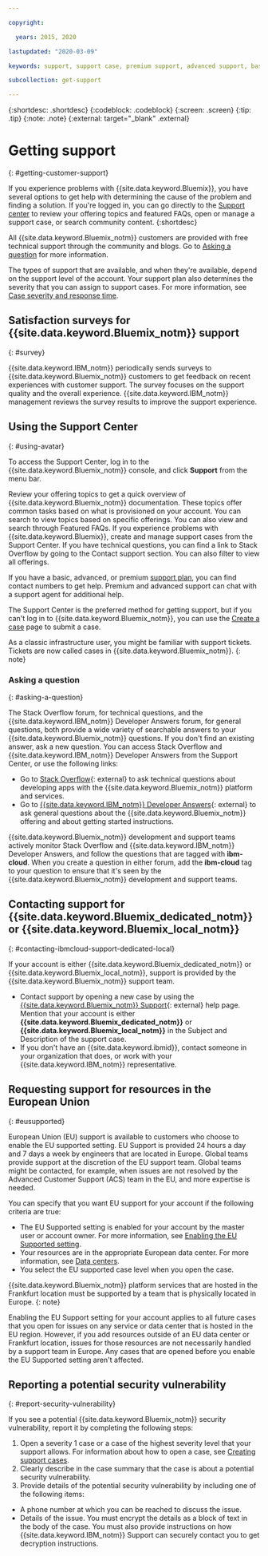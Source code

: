 ```yaml
---

copyright:

  years: 2015, 2020 

lastupdated: "2020-03-09"

keywords: support, support case, premium support, advanced support, basic support, support page, help

subcollection: get-support

---
```


{:shortdesc: .shortdesc}
{:codeblock: .codeblock}
{:screen: .screen}
{:tip: .tip}
{:note: .note}
{:external: target="_blank" .external}

# Getting support
{: #getting-customer-support}

If you experience problems with {{site.data.keyword.Bluemix}}, you have several options to get help with determining the cause of the problem and finding a solution. If you're logged in, you can go directly to the [Support center](https://{DomainName}/unifiedsupport/supportcenter) to review your offering topics and featured FAQs, open or manage a support case, or search community content.
{:shortdesc}

All {{site.data.keyword.Bluemix_notm}} customers are provided with free technical support through the community and blogs. Go to [Asking a question](/docs/get-support?topic=get-support-getting-customer-support#asking-a-question) for more information. 

The types of support that are available, and when they're available, depend on the support level of the account. Your support plan also determines the severity that you can assign to support cases. For more information, see [Case severity and response time](/docs/get-support?topic=get-support-support-case-severity#support-case-severity).


## Satisfaction surveys for {{site.data.keyword.Bluemix_notm}} support  
{: #survey}

{{site.data.keyword.IBM_notm}} periodically sends surveys to {{site.data.keyword.Bluemix_notm}} customers to get feedback on recent experiences with customer support. The survey focuses on the support quality and the overall experience. {{site.data.keyword.IBM_notm}} management reviews the survey results to improve the support experience.


## Using the Support Center
{: #using-avatar}

To access the Support Center, log in to the {{site.data.keyword.Bluemix_notm}} console, and click **Support** from the menu bar.  

Review your offering topics to get a quick overview of {{site.data.keyword.Bluemix_notm}} documentation. These topics offer common tasks based on what is provisioned on your account. You can search to view topics based on specific offerings. You can also view and search through Featured FAQs. If you experience problems with {{site.data.keyword.Bluemix}}, create and manage support cases from the Support Center. If you have technical questions, you can find a link to Stack Overflow by going to the Contact support section. You can also filter to view all offerings. 

If you have a basic, advanced, or premium [support plan](/docs/get-support?topic=get-support-support-plans#support-plans), you can find contact numbers to get help. Premium and advanced support can chat with a support agent for additional help. 

The Support Center is the preferred method for getting support, but if you can't log in to {{site.data.keyword.Bluemix_notm}}, you can use the [Create a case](https://{DomainName}/unifiedsupport/cases/add) page to submit a case.

As a classic infrastructure user, you might be familiar with support tickets. Tickets are now called cases in {{site.data.keyword.Bluemix_notm}}. 
{: note} 

### Asking a question
{: #asking-a-question}

The Stack Overflow forum, for technical questions, and the {{site.data.keyword.IBM_notm}} Developer Answers forum, for general questions, both provide a wide variety of searchable answers to your {{site.data.keyword.Bluemix_notm}} questions. If you don't find an existing answer, ask a new question. You can access Stack Overflow and {{site.data.keyword.IBM_notm}} Developer Answers from the Support Center, or use the following links:

* Go to [Stack Overflow](https://stackoverflow.com/questions/tagged/ibm-cloud){: external} to ask technical questions about developing apps with the {{site.data.keyword.Bluemix_notm}} platform and services.
* Go to [{{site.data.keyword.IBM_notm}} Developer Answers](https://developer.ibm.com/answers/topics/ibm-cloud/){: external} to ask general questions about the {{site.data.keyword.Bluemix_notm}} offering and about getting started instructions.

{{site.data.keyword.Bluemix_notm}} development and support teams actively monitor Stack Overflow and {{site.data.keyword.IBM_notm}} Developer Answers, and follow the questions that are tagged with **ibm-cloud**. When you create a question in either forum, add the **ibm-cloud** tag to your question to ensure that it's seen by the {{site.data.keyword.Bluemix_notm}} development and support teams.


## Contacting support for {{site.data.keyword.Bluemix_dedicated_notm}} or {{site.data.keyword.Bluemix_local_notm}}
{: #contacting-ibmcloud-support-dedicated-local}

If your account is either {{site.data.keyword.Bluemix_dedicated_notm}} or {{site.data.keyword.Bluemix_local_notm}}, support is provided by the {{site.data.keyword.Bluemix_notm}} support team. 

* Contact support by opening a new case by using the
[{{site.data.keyword.Bluemix_notm}} Support](https://{DomainName}/unifiedsupport/supportcenter){: external} help page. Mention that your account is either **{{site.data.keyword.Bluemix_dedicated_notm}}** or **{{site.data.keyword.Bluemix_local_notm}}** in the Subject and Description of the support case. 
* If you don't have an {{site.data.keyword.ibmid}}, contact someone in your organization that does, or work with your {{site.data.keyword.IBM_notm}} representative.


## Requesting support for resources in the European Union
{: #eusupported}

European Union (EU) support is available to customers who choose to enable the EU supported setting. EU Support is provided 24 hours a day and 7 days a week by engineers that are located in Europe. Global teams provide support at the discretion of the EU support team. Global teams might be contacted, for example, when issues are not resolved by the Advanced Customer Support (ACS) team in the EU, and more expertise is needed.

You can specify that you want EU support for your account if the following criteria are true:

* The EU Supported setting is enabled for your account by the master user or account owner. For more information, see [Enabling the EU Supported setting](/docs/account?topic=account-eu-hipaa-supported#bill_eusupported).
* Your resources are in the appropriate European data center. For more information, see [Data centers](/docs/overview?topic=overview-locations#data-centers).
* You select the EU supported case level when you open the case.

{{site.data.keyword.Bluemix_notm}} platform services that are hosted in the Frankfurt location must be supported by a team that is physically located in Europe. 
{: note}  

Enabling the EU Support setting for your account applies to all future cases that you open for issues on any service or data center that is hosted in the EU region. However, if you add resources outside of an EU data center or Frankfurt location, issues for those resources are not necessarily handled by a support team in Europe. Any cases that are opened before you enable the EU Supported setting aren't affected. 


## Reporting a potential security vulnerability
{: #report-security-vulnerability}

If you see a potential {{site.data.keyword.Bluemix_notm}} security vulnerability, report it by completing the following steps:

1. Open a severity 1 case or a case of the highest severity level that your support allows. For information about how to open a case, see [Creating support cases](/docs/get-support?topic=get-support-open-case#opentechcase).
1. Clearly describe in the case summary that the case is about a potential security vulnerability.
1. Provide details of the potential security vulnerability by including one of the following items:
* A phone number at which you can be reached to discuss the issue.
* Details of the issue. You must encrypt the details as a block of text in the body of the case. You must also provide instructions on how {{site.data.keyword.IBM_notm}} Support can securely contact you to get decryption instructions.
